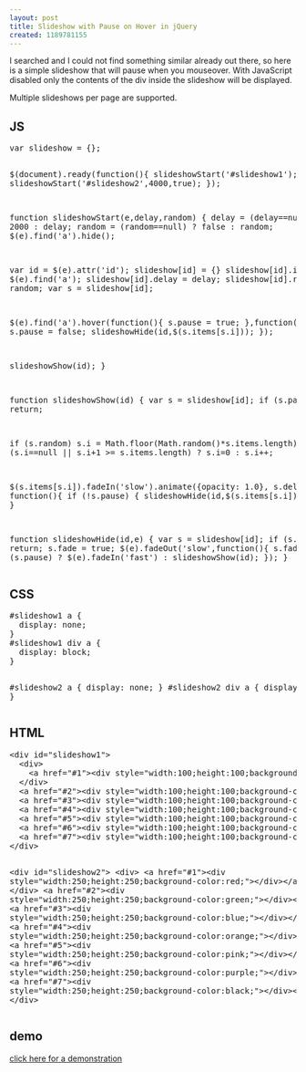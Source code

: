 ```yaml
---
layout: post
title: Slideshow with Pause on Hover in jQuery
created: 1189781155
---
```

<p>I searched and I could not find something similar already out there, so here is a simple slideshow that will pause when you mouseover.  With JavaScript disabled only the contents of the div inside the slideshow will be displayed.</p>

<p>Multiple slideshows per page are supported.</p>
<!--break-->


<h2>JS</h2>
<pre class="brush:jscript">
var slideshow = {};

$(document).ready(function(){
  slideshowStart('#slideshow1');
  slideshowStart('#slideshow2',4000,true);
});

function slideshowStart(e,delay,random) {
  delay = (delay==null) ? 2000 : delay;
  random = (random==null) ? false : random;
  $(e).find('a').hide();

  var id = $(e).attr('id');
  slideshow[id] = {}
  slideshow[id].items = $(e).find('a');
  slideshow[id].delay = delay;
  slideshow[id].random = random;
  var s = slideshow[id];

  $(e).find('a').hover(function(){
    s.pause = true;
  },function(){
    s.pause = false;
    slideshowHide(id,$(s.items[s.i]));
  });

  slideshowShow(id);
}

function slideshowShow(id) {
  var s = slideshow[id];
  if (s.pause) return;

  if (s.random)
    s.i = Math.floor(Math.random()*s.items.length);
  else
    (s.i==null || s.i+1 >= s.items.length) ? s.i=0 : s.i++;

  $(s.items[s.i]).fadeIn('slow').animate({opacity: 1.0}, s.delay, function(){
    if (!s.pause) {
      slideshowHide(id,$(s.items[s.i]));
    }
  });
}

function slideshowHide(id,e) {
  var s = slideshow[id];
  if (s.fade) return;
  s.fade = true;
  $(e).fadeOut('slow',function(){
    s.fade = false;
    (s.pause) ? $(e).fadeIn('fast') : slideshowShow(id);
  });
}
</pre>


<h2>CSS</h2>
<pre class="brush:css">
#slideshow1 a {
  display: none;
}
#slideshow1 div a {
  display: block;
}

#slideshow2 a {
  display: none;
}
#slideshow2 div a {
  display: block;
}
</pre>

<h2>HTML</h2>
<pre class="brush:xml">
&lt;div id="slideshow1">
  &lt;div>
    &lt;a href="#1">&lt;div style="width:100;height:100;background-color:red;">&lt;/div>&lt;/a>
  &lt;/div>
  &lt;a href="#2">&lt;div style="width:100;height:100;background-color:green;">&lt;/div>&lt;/a>
  &lt;a href="#3">&lt;div style="width:100;height:100;background-color:blue;">&lt;/div>&lt;/a>
  &lt;a href="#4">&lt;div style="width:100;height:100;background-color:orange;">&lt;/div>&lt;/a>
  &lt;a href="#5">&lt;div style="width:100;height:100;background-color:pink;">&lt;/div>&lt;/a>
  &lt;a href="#6">&lt;div style="width:100;height:100;background-color:purple;">&lt;/div>&lt;/a>
  &lt;a href="#7">&lt;div style="width:100;height:100;background-color:black;">&lt;/div>&lt;/a>
&lt;/div>

&lt;div id="slideshow2">
  &lt;div>
    &lt;a href="#1">&lt;div style="width:250;height:250;background-color:red;">&lt;/div>&lt;/a>
  &lt;/div>
  &lt;a href="#2">&lt;div style="width:250;height:250;background-color:green;">&lt;/div>&lt;/a>
  &lt;a href="#3">&lt;div style="width:250;height:250;background-color:blue;">&lt;/div>&lt;/a>
  &lt;a href="#4">&lt;div style="width:250;height:250;background-color:orange;">&lt;/div>&lt;/a>
  &lt;a href="#5">&lt;div style="width:250;height:250;background-color:pink;">&lt;/div>&lt;/a>
  &lt;a href="#6">&lt;div style="width:250;height:250;background-color:purple;">&lt;/div>&lt;/a>
  &lt;a href="#7">&lt;div style="width:250;height:250;background-color:black;">&lt;/div>&lt;/a>
&lt;/div>
</pre>

<h2>demo</h2>
<a href="/files/demo/slideshow-pause-hover/index.html">click here for a demonstration</a>
